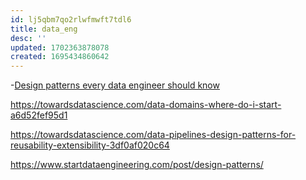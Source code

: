 ```yaml
---
id: lj5qbm7qo2rlwfmwft7tdl6
title: data_eng
desc: ''
updated: 1702363878078
created: 1695434860642
---
```


-[Design patterns every data engineer should know](https://rspacesamuel.medium.com/design-patterns-every-data-engineer-should-know-f6c48cd73592)

https://towardsdatascience.com/data-domains-where-do-i-start-a6d52fef95d1


https://towardsdatascience.com/data-pipelines-design-patterns-for-reusability-extensibility-3df0af020c64

https://www.startdataengineering.com/post/design-patterns/